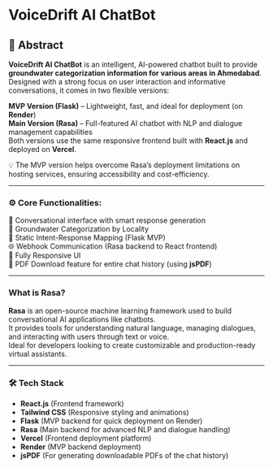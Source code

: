 # VoiceDrift AI ChatBot 
## 📌 Abstract  
**VoiceDrift AI ChatBot** is an intelligent, AI-powered chatbot built to provide **groundwater categorization information for various areas in Ahmedabad**. Designed with a strong focus on user interaction and informative conversations, it comes in two flexible versions:

**MVP Version (Flask)** – Lightweight, fast, and ideal for deployment (on **Render**)  
**Main Version (Rasa)** – Full-featured AI chatbot with NLP and dialogue management capabilities  
Both versions use the same responsive frontend built with **React.js** and deployed on **Vercel**.

💡 The MVP version helps overcome Rasa’s deployment limitations on hosting services, ensuring accessibility and cost-efficiency.

---

### ⚙️ Core Functionalities:
💬 Conversational interface with smart response generation  
📍 Groundwater Categorization by Locality  
🔁 Static Intent-Response Mapping (Flask MVP)  
🌐 Webhook Communication (Rasa backend to React frontend)  
📱 Fully Responsive UI  
📄 PDF Download feature for entire chat history (using **jsPDF**)

---

### What is Rasa?  
**Rasa** is an open-source machine learning framework used to build conversational AI applications like chatbots.  
It provides tools for understanding natural language, managing dialogues, and interacting with users through text or voice.  
Ideal for developers looking to create customizable and production-ready virtual assistants.

---

### 🛠 Tech Stack

- **React.js** (Frontend framework)  
- **Tailwind CSS** (Responsive styling and animations)  
- **Flask** (MVP backend for quick deployment on Render)  
- **Rasa** (Main backend for advanced NLP and dialogue handling)  
- **Vercel** (Frontend deployment platform)  
- **Render** (MVP backend deployment)  
- **jsPDF** (For generating downloadable PDFs of the chat history)

